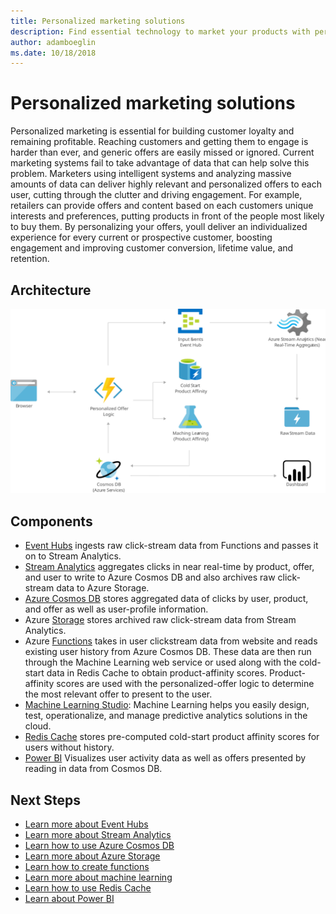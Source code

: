 ```yaml
---
title: Personalized marketing solutions
description: Find essential technology to market your products with personalized offers. Individualize your marketing for greater customer response using big-data insights.
author: adamboeglin
ms.date: 10/18/2018
---
```

# Personalized marketing solutions
Personalized marketing is essential for building customer loyalty and remaining profitable. Reaching customers and getting them to engage is harder than ever, and generic offers are easily missed or ignored. Current marketing systems fail to take advantage of data that can help solve this problem.
Marketers using intelligent systems and analyzing massive amounts of data can deliver highly relevant and personalized offers to each user, cutting through the clutter and driving engagement. For example, retailers can provide offers and content based on each customers unique interests and preferences, putting products in front of the people most likely to buy them.
By personalizing your offers, youll deliver an individualized experience for every current or prospective customer, boosting engagement and improving customer conversion, lifetime value, and retention.

## Architecture
<img src="media/personalized-marketing.svg" alt='architecture diagram' />

## Components
* [Event Hubs](http://azure.microsoft.com/services/event-hubs/) ingests raw click-stream data from Functions and passes it on to Stream Analytics.
* [Stream Analytics](http://azure.microsoft.com/services/stream-analytics/) aggregates clicks in near real-time by product, offer, and user to write to Azure Cosmos DB and also archives raw click-stream data to Azure Storage.
* [Azure Cosmos DB](http://azure.microsoft.com/services/cosmos-db/) stores aggregated data of clicks by user, product, and offer as well as user-profile information.
* Azure [Storage](http://azure.microsoft.com/services/storage/) stores archived raw click-stream data from Stream Analytics.
* Azure [Functions](http://azure.microsoft.com/services/functions/) takes in user clickstream data from website and reads existing user history from Azure Cosmos DB. These data are then run through the Machine Learning web service or used along with the cold-start data in Redis Cache to obtain product-affinity scores. Product-affinity scores are used with the personalized-offer logic to determine the most relevant offer to present to the user.
* [Machine Learning Studio](href="http://azure.microsoft.com/services/machine-learning-studio/): Machine Learning helps you easily design, test, operationalize, and manage predictive analytics solutions in the cloud.
* [Redis Cache](http://azure.microsoft.com/services/cache/) stores pre-computed cold-start product affinity scores for users without history.
* [Power BI](https://powerbi.microsoft.comhttp://azure.microsoft.com/) Visualizes user activity data as well as offers presented by reading in data from Cosmos DB.

## Next Steps
* [Learn more about Event Hubs](https://docs.microsoft.com/azure/event-hubs/event-hubs-what-is-event-hubs)
* [Learn more about Stream Analytics](https://docs.microsoft.com/azure/stream-analytics/stream-analytics-introduction)
* [Learn how to use Azure Cosmos DB](https://docs.microsoft.com/azure/cosmos-db)
* [Learn more about Azure Storage](https://docs.microsoft.com/azure/storage/storage-introduction)
* [Learn how to create functions](https://docs.microsoft.com/azure/azure-functions)
* [Learn more about machine learning](https://docs.microsoft.com/azure/machine-learning/machine-learning-what-is-machine-learning)
* [Learn how to use Redis Cache](https://docs.microsoft.com/azure/redis-cache/cache-dotnet-how-to-use-azure-redis-cache)
* [Learn about Power BI](https://powerbi.microsoft.com/documentation/powerbi-landing-page/)
